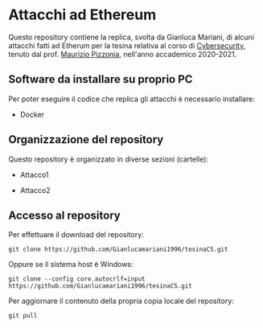 # Attacchi ad Ethereum 

Questo repository contiene la replica, svolta da Gianluca Mariani, di alcuni attacchi fatti ad Etherum per la tesina relativa al corso di [Cybersecurity](http://www.dia.uniroma3.it/~pizzonia/ssir/), tenuto dal prof. [Maurizio Pizzonia](https://compunet.ing.uniroma3.it/#!/people/pizzo), nell'anno accademico 2020-2021.

## Software da installare su proprio PC

Per poter eseguire il codice che replica gli attacchi è necessario installare: 

* Docker

## Organizzazione del repository 

Questo repository è organizzato in diverse sezioni (cartelle):

* Attacco1

* Attacco2


## Accesso al repository 

Per effettuare il download del repository:

    git clone https://github.com/Gianlucamariani1996/tesinaCS.git

Oppure se il sistema host è Windows:

    git clone --config core.autocrlf=input https://github.com/Gianlucamariani1996/tesinaCS.git 

Per aggiornare il contenuto della propria copia locale del repository: 

    git pull 
